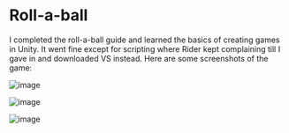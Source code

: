 # Roll-a-ball

I completed the roll-a-ball guide and learned the basics of creating games in Unity.
It went fine except for scripting where Rider kept complaining till I gave in and downloaded VS instead.
Here are some screenshots of the game:

![image](https://github.com/Esben-Andreas-Madsen/GMD1/assets/91538845/5030d6bb-6c5e-42d5-9be3-b34dbbba4092)

![image](https://github.com/Esben-Andreas-Madsen/GMD1/assets/91538845/94bceab7-ced2-4bfd-a2bc-18bef1299392)

![image](https://github.com/Esben-Andreas-Madsen/GMD1/assets/91538845/2b232f60-6871-423b-915e-68ccf749c222)
